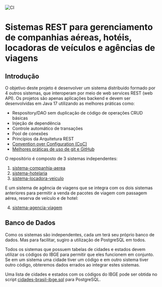 ![CI](https://github.com/iftopalmas/sistemas-viagens/workflows/build/badge.svg)
# Sistemas REST para gerenciamento de companhias aéreas, hotéis, locadoras de veículos e agências de viagens

## Introdução


O objetivo deste projeto é desenvolver um sistema distribuído formado por 4 outros sistemas, que interoperam por meio de web services REST (web API). Os projetos são apenas aplicações backend e devem ser desenvolvidas em Java 17 utilizando as melhores práticas como:

- Respository/DAO sem duplicação de código de operações CRUD básicas
- Injeção de dependência
- Controle automático de transações
- Pool de conexões
- Princípios da Arquitetura REST
- [Convention over Configuration (CoC)](https://en.wikipedia.org/wiki/Convention_over_configuration)
- [Melhores práticas de uso de git e GitHub](https://luizcarvalho.medium.com/modelo-de-gerência-de-branchs-de-sucesso-para-git-54955f876c7)

O repositório é composto de 3 sistemas independentes:

1. [sistema-companhia-aerea](sistema-companhia-aerea)
2. [sistema-hotelaria](sistema-hotelaria)
3. [sistema-locadora-veiculo](sistema-locadora-veiculo)

E um sistema de agência de viagens que se integra com os dois sistemas anteriores para permitir a venda de pacotes de viagem com passagem aérea, reserva de veículo e de hotel:

4. [sistema-agencia-viagem](sistema-agencia-viagem)

## Banco de Dados

Como os sistemas são independentes, cada um terá seu próprio banco de dados. Mas para facilitar, sugiro a utilização de PostgreSQL em todos.

Todos os sistemas que possuem tabelas de cidades e estados devem utilizar os códigos do IBGE para permitir que eles funcionem em conjunto. Se em um sistema uma cidade tiver um código e em outro sistema tiver outro código, obteremos dados errados ao integrar estes sistemas.

Uma lista de cidades e estados com os códigos do IBGE pode ser obtida no script [cidades-brasil-ibge.sql](cidades-brasil-ibge.sql) para PostgreSQL.
